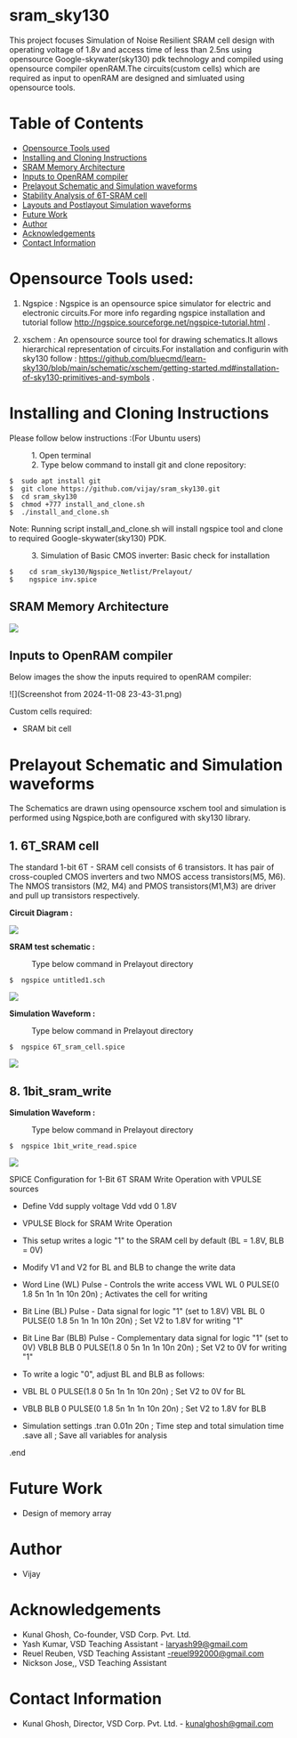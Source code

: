 # sram_sky130
This project focuses Simulation of Noise Resilient SRAM cell design with operating voltage of 1.8v 
and access time of less than 2.5ns using opensource Google-skywater(sky130) pdk technology and compiled using 
opensource compiler openRAM.The circuits(custom cells) which are required as input to openRAM 
are designed and simluated using opensource tools.

# Table of Contents  
- [Opensource Tools used](#Opensource-Tools-used)  
- [Installing and Cloning Instructions](#Installing-and-Cloning-Instructions)  
- [SRAM Memory Architecture](##SRAM-Memory-Architecture)
- [Inputs to OpenRAM compiler](##Inputs-to-OpenRAM-compiler)
- [Prelayout Schematic and Simulation waveforms](#Prelayout-Schematic-and-Simulation-waveforms)
- [Stability Analysis of 6T-SRAM cell](##Stability-Analysis-of-6T-SRAM-cell)
- [Layouts and Postlayout Simulation waveforms](#Layouts-and-Postlayout-Simulation-waveforms)
- [Future Work](#future-work) 
- [Author](#Author)
- [Acknowledgements](#Acknowledgements)  
- [Contact Information](#Contact-information) 

# Opensource Tools used:

1. Ngspice : Ngspice is an opensource spice simulator for electric and electronic circuits.For more info regarding ngspice installation and tutorial follow http://ngspice.sourceforge.net/ngspice-tutorial.html .

2. xschem : An opensource source tool for drawing schematics.It allows hierarchical representation of circuits.For installation and configurin with sky130 follow :
https://github.com/bluecmd/learn-sky130/blob/main/schematic/xschem/getting-started.md#installation-of-sky130-primitives-and-symbols .

# Installing and Cloning Instructions

Please follow below instructions :(For Ubuntu users)
<dl>
    <dd> 1. Open terminal </dd>
    <dd> 2. Type below command to install git and clone repository: </dd>
</dl>

```
$  sudo apt install git
$  git clone https://github.com/vijay/sram_sky130.git
$  cd sram_sky130
$  chmod +777 install_and_clone.sh
$  ./install_and_clone.sh

```
Note: Running script install_and_clone.sh will install ngspice tool and clone to required Google-skywater(sky130) PDK.

<dl>
  <dd> 3. Simulation of Basic CMOS inverter: Basic check for installation </dd>
</dl>

```
$    cd sram_sky130/Ngspice_Netlist/Prelayout/ 
$    ngspice inv.spice 
```


## SRAM Memory Architecture

![](https://github.com/Vijay056/-Simulation-of-Noise-Resilient-SRAM-Cell-Designs/blob/main/micromachines-14-00581-g003.webp)

## Inputs to OpenRAM compiler
Below images the show the inputs required to openRAM compiler:

![](Screenshot from 2024-11-08 23-43-31.png)

Custom cells required:
* SRAM bit cell

# Prelayout Schematic and Simulation waveforms
The Schematics are drawn using opensource xschem tool and simulation is performed using Ngspice,both are configured with sky130 library.


## 1. 6T_SRAM cell 
The standard 1-bit 6T - SRAM cell consists of 6 transistors. It has pair of cross-coupled CMOS inverters and two NMOS access transistors(M5, M6). 
The NMOS transistors (M2, M4) and PMOS transistors(M1,M3) are driver and pull up transistors respectively.

**Circuit Diagram :**

![](https://github.com/Vijay056/-Simulation-of-Noise-Resilient-SRAM-Cell-Designs/blob/main/Screenshot%20from%202024-11-08%2023-43-31.png)

**SRAM test schematic :**
<dl>
  <dd> Type below command in Prelayout directory </dd>
</dl>

```
$  ngspice untitled1.sch 
```

![](https://github.com/Vijay056/-Simulation-of-Noise-Resilient-SRAM-Cell-Designs/blob/main/Screenshot%20from%202024-11-08%2023-43-51.png)

**Simulation Waveform :**
<dl>
  <dd> Type below command in Prelayout directory </dd>
</dl>

```
$  ngspice 6T_sram_cell.spice 
```

![](https://github.com/Deepak42074/vsdsram_sky130/blob/main/Simulation_Waveform/Prelayout/6T_sram_cell.png)



## 8. 1bit_sram_write 
**Simulation Waveform :**
<dl>
  <dd> Type below command in Prelayout directory </dd>
</dl>
 
```
$  ngspice 1bit_write_read.spice
```

![](https://github.com/Deepak42074/vsdsram_sky130/blob/main/Simulation_Waveform/Prelayout/1bit_sram_write.png)



SPICE Configuration for 1-Bit 6T SRAM Write Operation with VPULSE sources

* Define Vdd supply voltage
Vdd vdd 0 1.8V

* VPULSE Block for SRAM Write Operation
* This setup writes a logic "1" to the SRAM cell by default (BL = 1.8V, BLB = 0V)
* Modify V1 and V2 for BL and BLB to change the write data

* Word Line (WL) Pulse - Controls the write access
VWL WL 0 PULSE(0 1.8 5n 1n 1n 10n 20n)  ; Activates the cell for writing

* Bit Line (BL) Pulse - Data signal for logic "1" (set to 1.8V)
VBL BL 0 PULSE(0 1.8 5n 1n 1n 10n 20n)   ; Set V2 to 1.8V for writing "1"

* Bit Line Bar (BLB) Pulse - Complementary data signal for logic "1" (set to 0V)
VBLB BLB 0 PULSE(1.8 0 5n 1n 1n 10n 20n) ; Set V2 to 0V for writing "1"

* To write a logic "0", adjust BL and BLB as follows:
* VBL BL 0 PULSE(1.8 0 5n 1n 1n 10n 20n)   ; Set V2 to 0V for BL
* VBLB BLB 0 PULSE(0 1.8 5n 1n 1n 10n 20n) ; Set V2 to 1.8V for BLB

* Simulation settings
.tran 0.01n 20n    ; Time step and total simulation time
.save all          ; Save all variables for analysis

.end
# Future Work
* Design of memory array

# Author
* Vijay

# Acknowledgements  
* Kunal Ghosh, Co-founder, VSD Corp. Pvt. Ltd.
* Yash Kumar, VSD Teaching Assistant  - laryash99@gmail.com
* Reuel Reuben, VSD Teaching Assistant  -reuel992000@gmail.com
* Nickson Jose,, VSD Teaching Assistant

# Contact Information  
* Kunal Ghosh, Director, VSD Corp. Pvt. Ltd. - kunalghosh@gmail.com








